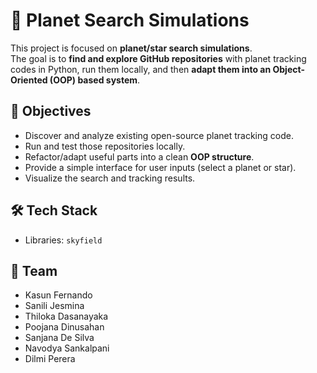 # 🌌 Planet Search Simulations
This project is focused on **planet/star search simulations**.  
The goal is to **find and explore GitHub repositories** with planet tracking codes in Python, run them locally, and then **adapt them into an Object-Oriented (OOP) based system**.

## 🎯 Objectives
- Discover and analyze existing open-source planet tracking code.  
- Run and test those repositories locally.  
- Refactor/adapt useful parts into a clean **OOP structure**.  
- Provide a simple interface for user inputs (select a planet or star).  
- Visualize the search and tracking results.  

## 🛠️ Tech Stack  
- Libraries: `skyfield`

## 👥 Team
- Kasun Fernando
- Sanili Jesmina
- Thiloka Dasanayaka
- Poojana Dinusahan
- Sanjana De Silva
- Navodya Sankalpani
- Dilmi Perera 



